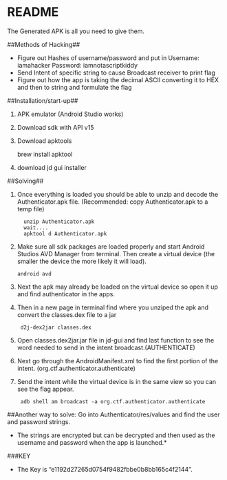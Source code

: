 # README #

The Generated APK is all you need to give them.

##Methods of Hacking##
* Figure out Hashes of username/password and put in Username: iamahacker Password: iamnotascriptkiddy
* Send Intent of specific string to cause Broadcast receiver to print flag
* Figure out how the app is taking the decimal ASCII converting it to HEX and then to string and formulate the flag

##Installation/start-up##
1. APK emulator (Android Studio works)
2. Download sdk with API v15
3. Download apktools

     brew install apktool

4. download jd gui installer 

##Solving##
 1. Once everything is loaded you should be able to unzip and decode the Authenticator.apk file. (Recommended: copy Authenticator.apk to a temp file)

          unzip Authenticator.apk
          wait....
          apktool d Authenticator.apk

  2. Make sure all sdk packages are loaded properly and start Android Studios AVD Manager from terminal. Then create a virtual device (the smaller the device the more likely it will load).
        
         android avd

  3. Next the apk may already be loaded on the virtual device so open it up and find authenticator in the apps. 
  4. Then in a new page in terminal find where you unziped the apk and convert the classes.dex file to a jar

          d2j-dex2jar classes.dex

  5. Open classes.dex2jar.jar file in jd-gui and find last function to see the word needed to send in the intent broadcast.(AUTHENTICATE)
  6. Next go through the AndroidManifest.xml to find the first portion of the intent. (org.ctf.authenticator.authenticate)
  7. Send the intent while the virtual device is in the same view so you can see the flag appear.
 
          adb shell am broadcast -a org.ctf.authenticator.authenticate

##Another way to solve:
Go into Authenticator/res/values and find the user and password strings.
   * The strings are encrypted but can be decrypted and then used as the username and password when the app is launched.*


###KEY
* The Key is “e1192d27265d0754f9482fbbe0b8bb165c4f2144”.